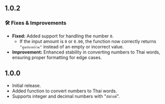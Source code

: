 ## 1.0.2

### 🛠 Fixes & Improvements
- **Fixed:** Added support for handling the number `0`.  
  - If the input amount is `0` or `0.00`, the function now correctly returns `"ศูนย์บาทถ้วน"` instead of an empty or incorrect value.  
- **Improvement:** Enhanced stability in converting numbers to Thai words, ensuring proper formatting for edge cases.  

## 1.0.0

- Initial release.
- Added function to convert numbers to Thai words.
- Supports integer and decimal numbers with "สตางค์".
